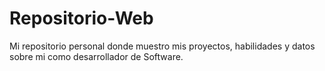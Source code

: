 # Repositorio-Web
Mi repositorio personal donde muestro mis proyectos, habilidades y datos sobre mi como desarrollador de Software.
